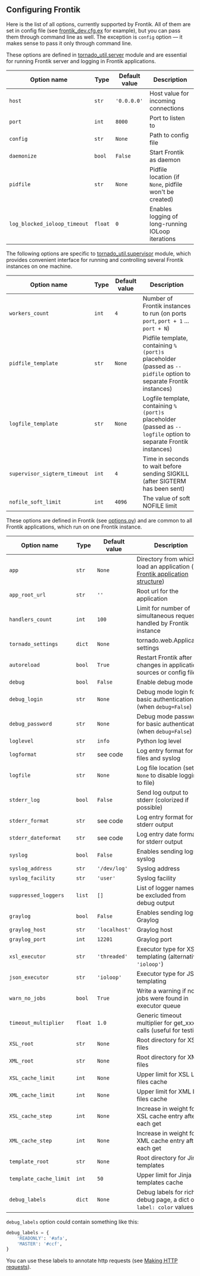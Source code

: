## Configuring Frontik

Here is the list of all options, currently supported by Frontik.
All of them are set in config file (see [frontik_dev.cfg.ex](/frontik_dev.cfg.ex) for example),
but you can pass them through command line as well. The exception is `config` option — it makes sense to pass it only through command line.

These options are defined in [tornado_util.server](https://github.com/hhru/tornado-util/blob/master/tornado_util/server.py) module
and are essential for running Frontik server and logging in Frontik applications.

| Option name                  | Type    | Default value   | Description                                              |
| ---------------------------- | ------- | --------------- | -------------------------------------------------------- |
| `host`                       | `str`   | `'0.0.0.0'`     | Host value for incoming connections                      |
| `port`                       | `int`   | `8000`          | Port to listen to                                        |
| `config`                     | `str`   | `None`          | Path to config file                                      |
| `daemonize`                  | `bool`  | `False`         | Start Frontik as daemon                                  |
| `pidfile`                    | `str`   | `None`          | Pidfile location (if `None`, pidfile won't be created)   |
| `log_blocked_ioloop_timeout` | `float` | `0`             | Enables logging of long-running IOLoop iterations        |

The following options are specific to [tornado_util.supervisor](https://github.com/hhru/tornado-util/blob/master/tornado_util/supervisor.py)
module, which provides convenient interface for running and controlling several Frontik instances on one machine.

| Option name                  | Type   | Default value   | Description                                              |
| ---------------------------- | ------ | --------------- | -------------------------------------------------------- |
| `workers_count`              | `int`  | `4`             | Number of Frontik instances to run (on ports `port`, `port + 1` ... `port + N`) |
| `pidfile_template`           | `str`  | `None`          | Pidfile template, containing `%(port)s` placeholder (passed as `--pidfile` option to separate Frontik instances) |
| `logfile_template`           | `str`  | `None`          | Logfile template, containing `%(port)s` placeholder (passed as `--logfile` option to separate Frontik instances) |
| `supervisor_sigterm_timeout` | `int`  | `4`             | Time in seconds to wait before sending SIGKILL (after SIGTERM has been sent) |
| `nofile_soft_limit`          | `int`  | `4096`          | The value of soft NOFILE limit                           |

These options are defined in Frontik (see [options.py](/frontik/options.py)) and are common to all Frontik applications,
which run on one Frontik instance.

| Option name                  | Type    | Default value | Description                                                           |
| ---------------------------- | ------- | ------------  | --------------------------------------------------------------------- |
| `app`                        | `str`   | `None`        | Directory from which to load an application (see [Frontik application structure](/docs/frontik-app.md)) |
| `app_root_url`               | `str`   | `''`          | Root url for the application                                          |
| `handlers_count`             | `int`   | `100`         | Limit for number of simultaneous requests handled by Frontik instance |
| `tornado_settings`           | `dict`  | `None`        | tornado.web.Application settings                                      |
| `autoreload`                 | `bool`  | `True`        | Restart Frontik after changes in application sources or config files  |
| `debug`                      | `bool`  | `False`       | Enable debug mode                                                     |
| `debug_login`                | `str`   | `None`        | Debug mode login for basic authentication (when `debug=False`)        |
| `debug_password`             | `str`   | `None`        | Debug mode password for basic authentication (when `debug=False`)     |
| `loglevel`                   | `str`   | `info`        | Python log level                                                      |
| `logformat`                  | `str`   | see code      | Log entry format for files and syslog                                 |
| `logfile`                    | `str`   | `None`        | Log file location (set to `None` to disable logging to file)          |
| `stderr_log`                 | `bool`  | `False`       | Send log output to stderr (colorized if possible)                     |
| `stderr_format`              | `str`   | see code      | Log entry format for stderr output                                    |
| `stderr_dateformat`          | `str`   | see code      | Log entry date format for stderr output                               |
| `syslog`                     | `bool`  | `False`       | Enables sending logs to syslog                                        |
| `syslog_address`             | `str`   | `'/dev/log'`  | Syslog address                                                        |
| `syslog_facility`            | `str`   | `'user'`      | Syslog facility                                                       |
| `suppressed_loggers`         | `list`  | `[]`          | List of logger names to be excluded from debug output                 |
| `graylog`                    | `bool`  | `False`       | Enables sending logs to Graylog                                       |
| `graylog_host`               | `str`   | `'localhost'` | Graylog host                                                          |
| `graylog_port`               | `int`   | `12201`       | Graylog port                                                          |
| `xsl_executor`               | `str`   | `'threaded'`  | Executor type for XSL templating (alternative: `'ioloop'`)            |
| `json_executor`              | `str`   | `'ioloop'`    | Executor type for JSON templating                                     |
| `warn_no_jobs`               | `bool`  | `True`        | Write a warning if no jobs were found in executor queue               |
| `timeout_multiplier`         | `float` | `1.0`         | Generic timeout multiplier for get_xxx calls (useful for testing)     |
| `XSL_root`                   | `str`   | `None`        | Root directory for XSL files                                          |
| `XML_root`                   | `str`   | `None`        | Root directory for XML files                                          |
| `XSL_cache_limit`            | `int`   | `None`        | Upper limit for XSL LRU files cache                                   |
| `XML_cache_limit`            | `int`   | `None`        | Upper limit for XML LRU files cache                                   |
| `XSL_cache_step`             | `int`   | `None`        | Increase in weight for XSL cache entry after each get                 |
| `XML_cache_step`             | `int`   | `None`        | Increase in weight for XML cache entry after each get                 |
| `template_root`              | `str`   | `None`        | Root directory for Jinja templates                                    |
| `template_cache_limit`       | `int`   | `50`          | Upper limit for Jinja templates cache                                 |
| `debug_labels`               | `dict`  | `None`        | Debug labels for rich debug page, a dict of `label: color` values     |

`debug_labels` option could contain something like this:

```python
debug_labels = {
    'READONLY': '#afa',
    'MASTER': '#ccf',
}
```

You can use these labels to annotate http requests (see [Making HTTP requests](/docs/http-client.md)).
